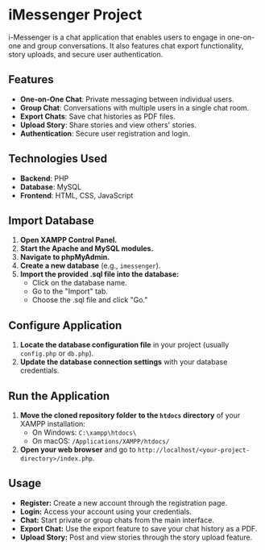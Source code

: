 # iMessenger Project

i-Messenger is a chat application that enables users to engage in one-on-one and group conversations. It also features chat export functionality, story uploads, and secure user authentication.

## Features

- **One-on-One Chat**: Private messaging between individual users.
- **Group Chat**: Conversations with multiple users in a single chat room.
- **Export Chats**: Save chat histories as PDF files.
- **Upload Story**: Share stories and view others' stories.
- **Authentication**: Secure user registration and login.

## Technologies Used

- **Backend**: PHP
- **Database**: MySQL
- **Frontend**: HTML, CSS, JavaScript

## Import Database

1. **Open XAMPP Control Panel.**
2. **Start the Apache and MySQL modules.**
3. **Navigate to phpMyAdmin.**
4. **Create a new database** (e.g., `imessenger`).
5. **Import the provided .sql file into the database:**
   - Click on the database name.
   - Go to the "Import" tab.
   - Choose the .sql file and click "Go."

## Configure Application

1. **Locate the database configuration file** in your project (usually `config.php` or `db.php`).
2. **Update the database connection settings** with your database credentials.


## Run the Application

1. **Move the cloned repository folder to the `htdocs` directory** of your XAMPP installation:
   - On Windows: `C:\xampp\htdocs\`
   - On macOS: `/Applications/XAMPP/htdocs/`
2. **Open your web browser** and go to `http://localhost/<your-project-directory>/index.php`.

## Usage

- **Register:** Create a new account through the registration page.
- **Login:** Access your account using your credentials.
- **Chat:** Start private or group chats from the main interface.
- **Export Chat:** Use the export feature to save your chat history as a PDF.
- **Upload Story:** Post and view stories through the story upload feature.
